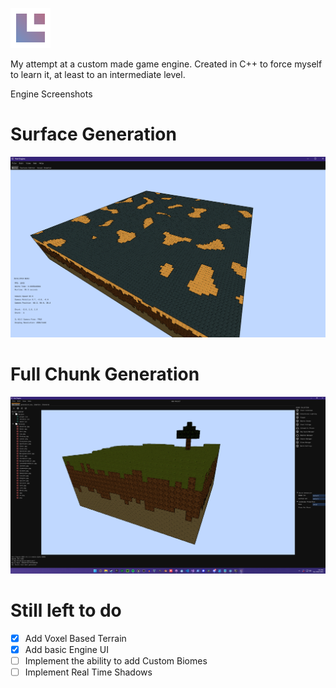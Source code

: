 ![Branding](https://github.com/TheMrSnoop/Voxl-Engine/blob/main/Images/Branding/TerracubeGradient_Small.png)

My attempt at a custom made game engine.
Created in C++ to force myself to learn it, at least to an intermediate level.

Engine Screenshots

# Surface Generation
![alt text](https://github.com/TheMrSnoop/Voxl-Engine/blob/main/Images/Engine%20Screenshots/islands.png)

# Full Chunk Generation
![alt text](https://github.com/TheMrSnoop/Voxl-Engine/blob/main/Images/Engine%20Screenshots/chunk.png)

# Still left to do
- [x] Add Voxel Based Terrain
- [x] Add basic Engine UI
- [ ] Implement the ability to add Custom Biomes
- [ ] Implement Real Time Shadows
